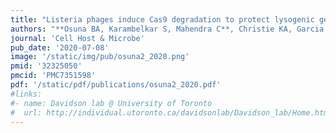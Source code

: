 ```yaml
---
title: "Listeria phages induce Cas9 degradation to protect lysogenic genomes"
authors: "**Osuna BA, Karambelkar S, Mahendra C**, Christie KA, Garcia B, Davidson AR, Kleinstiver BP, Kilcher S, **Bondy-Denomy J.**"
journal: 'Cell Host & Microbe'
pub_date: '2020-07-08'
image: '/static/img/pub/osuna2_2020.png'
pmid: '32325050'
pmcid: 'PMC7351598'
pdf: '/static/pdf/publications/osuna2_2020.pdf'
#links:
#- name: Davidson lab @ University of Toronto
#  url: http://individual.utoronto.ca/davidsonlab/Davidson_lab/Home.html
---
```

